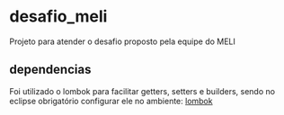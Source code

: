 # desafio_meli
Projeto para atender o desafio proposto pela equipe do MELI

## dependencias

Foi utilizado o lombok para facilitar getters, setters e builders, sendo no eclipse obrigatório configurar ele no ambiente:
[lombok](https://projectlombok.org/setup/eclipse)

